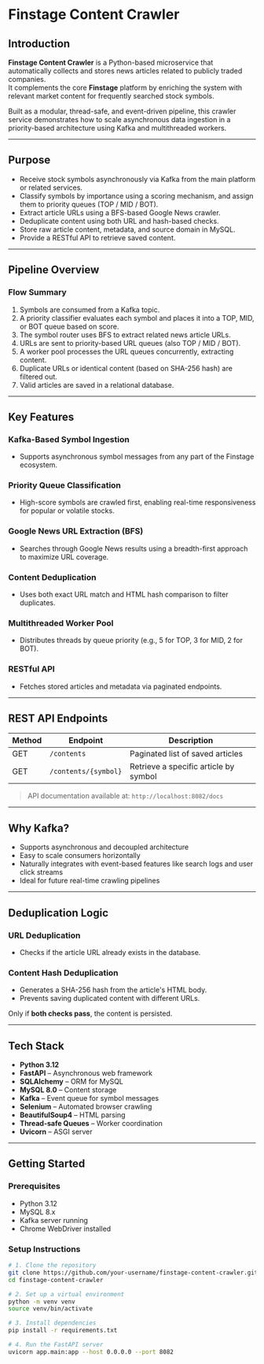 # Finstage Content Crawler

## Introduction

**Finstage Content Crawler** is a Python-based microservice that automatically collects and stores news articles related to publicly traded companies.  
It complements the core **Finstage** platform by enriching the system with relevant market content for frequently searched stock symbols.

Built as a modular, thread-safe, and event-driven pipeline, this crawler service demonstrates how to scale asynchronous data ingestion in a priority-based architecture using Kafka and multithreaded workers.

---

## Purpose

- Receive stock symbols asynchronously via Kafka from the main platform or related services.
- Classify symbols by importance using a scoring mechanism, and assign them to priority queues (TOP / MID / BOT).
- Extract article URLs using a BFS-based Google News crawler.
- Deduplicate content using both URL and hash-based checks.
- Store raw article content, metadata, and source domain in MySQL.
- Provide a RESTful API to retrieve saved content.

---

## Pipeline Overview

### Flow Summary

1. Symbols are consumed from a Kafka topic.
2. A priority classifier evaluates each symbol and places it into a TOP, MID, or BOT queue based on score.
3. The symbol router uses BFS to extract related news article URLs.
4. URLs are sent to priority-based URL queues (also TOP / MID / BOT).
5. A worker pool processes the URL queues concurrently, extracting content.
6. Duplicate URLs or identical content (based on SHA-256 hash) are filtered out.
7. Valid articles are saved in a relational database.

---

## Key Features

### Kafka-Based Symbol Ingestion

- Supports asynchronous symbol messages from any part of the Finstage ecosystem.

### Priority Queue Classification

- High-score symbols are crawled first, enabling real-time responsiveness for popular or volatile stocks.

### Google News URL Extraction (BFS)

- Searches through Google News results using a breadth-first approach to maximize URL coverage.

### Content Deduplication

- Uses both exact URL match and HTML hash comparison to filter duplicates.

### Multithreaded Worker Pool

- Distributes threads by queue priority (e.g., 5 for TOP, 3 for MID, 2 for BOT).

### RESTful API

- Fetches stored articles and metadata via paginated endpoints.

---

## REST API Endpoints

| Method | Endpoint             | Description                           |
| ------ | -------------------- | ------------------------------------- |
| GET    | `/contents`          | Paginated list of saved articles      |
| GET    | `/contents/{symbol}` | Retrieve a specific article by symbol |

> API documentation available at: `http://localhost:8082/docs`

---

## Why Kafka?

- Supports asynchronous and decoupled architecture
- Easy to scale consumers horizontally
- Naturally integrates with event-based features like search logs and user click streams
- Ideal for future real-time crawling pipelines

---

## Deduplication Logic

### URL Deduplication

- Checks if the article URL already exists in the database.

### Content Hash Deduplication

- Generates a SHA-256 hash from the article's HTML body.
- Prevents saving duplicated content with different URLs.

Only if **both checks pass**, the content is persisted.

---

## Tech Stack

- **Python 3.12**
- **FastAPI** – Asynchronous web framework
- **SQLAlchemy** – ORM for MySQL
- **MySQL 8.0** – Content storage
- **Kafka** – Event queue for symbol messages
- **Selenium** – Automated browser crawling
- **BeautifulSoup4** – HTML parsing
- **Thread-safe Queues** – Worker coordination
- **Uvicorn** – ASGI server

---

## Getting Started

### Prerequisites

- Python 3.12
- MySQL 8.x
- Kafka server running
- Chrome WebDriver installed

### Setup Instructions

```bash
# 1. Clone the repository
git clone https://github.com/your-username/finstage-content-crawler.git
cd finstage-content-crawler

# 2. Set up a virtual environment
python -m venv venv
source venv/bin/activate

# 3. Install dependencies
pip install -r requirements.txt

# 4. Run the FastAPI server
uvicorn app.main:app --host 0.0.0.0 --port 8082
```
